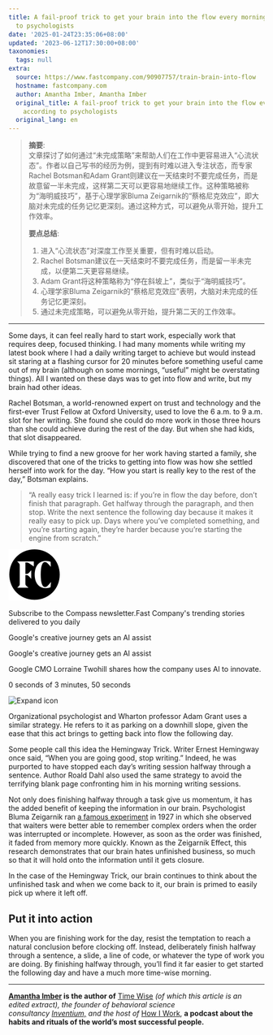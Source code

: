 ```yaml
---
title: A fail-proof trick to get your brain into the flow every morning, according
  to psychologists
date: '2025-01-24T23:35:06+08:00'
updated: '2023-06-12T17:30:00+08:00'
taxonomies:
  tags: null
extra:
  source: https://www.fastcompany.com/90907757/train-brain-into-flow
  hostname: fastcompany.com
  author: Amantha Imber, Amantha Imber
  original_title: A fail-proof trick to get your brain into the flow every morning,
    according to psychologists
  original_lang: en
---
```


> **摘要**:  
>  文章探讨了如何通过“未完成策略”来帮助人们在工作中更容易进入“心流状态”。作者以自己写书的经历为例，提到有时难以进入专注状态，而专家Rachel Botsman和Adam Grant则建议在一天结束时不要完成任务，而是故意留一半未完成，这样第二天可以更容易地继续工作。这种策略被称为“海明威技巧”，基于心理学家Bluma Zeigarnik的“蔡格尼克效应”，即大脑对未完成的任务记忆更深刻。通过这种方式，可以避免从零开始，提升工作效率。
> 
>  **要点总结**:
>  1. 进入“心流状态”对深度工作至关重要，但有时难以启动。
>  2. Rachel Botsman建议在一天结束时不要完成任务，而是留一半未完成，以便第二天更容易继续。
>  3. Adam Grant将这种策略称为“停在斜坡上”，类似于“海明威技巧”。
>  4. 心理学家Bluma Zeigarnik的“蔡格尼克效应”表明，大脑对未完成的任务记忆更深刻。
>  5. 通过未完成策略，可以避免从零开始，提升第二天的工作效率。

---


Some days, it can feel really hard to start work, especially work that requires deep, focused thinking. I had many moments while writing my latest book where I had a daily writing target to achieve but would instead sit staring at a flashing cursor for 20 minutes before something useful came out of my brain (although on some mornings, “useful” might be overstating things). All I wanted on these days was to get into flow and write, but my brain had other ideas.

Rachel Botsman, a world-renowned expert on trust and technology and the first-ever Trust Fellow at Oxford University, used to love the 6 a.m. to 9 a.m. slot for her writing. She found she could do more work in those three hours than she could achieve during the rest of the day. But when she had kids, that slot disappeared.

While trying to find a new groove for her work having started a family, she discovered that one of the tricks to getting into flow was how she settled herself into work for the day. “How you start is really key to the rest of the day,” Botsman explains.

> “A really easy trick I learned is: if you’re in flow the day before, don’t finish that paragraph. Get halfway through the paragraph, and then stop. Write the next sentence the following day because it makes it really easy to pick up. Days where you’ve completed something, and you’re starting again, they’re harder because you’re starting the engine from scratch.”

![Compass Newsletter logo](fc-icon.svg)

Subscribe to the Compass newsletter.Fast Company's trending stories delivered to you daily

Google's creative journey gets an AI assist

Google's creative journey gets an AI assist

Google CMO Lorraine Twohill shares how the company uses AI to innovate.

0 seconds of 3 minutes, 50 seconds

![Expand icon](https://www.fastcompany.com/_next/image?url=%2F_public%2Fexpand-icon_2x.webp&w=32&q=75)

Organizational psychologist and Wharton professor Adam Grant uses a similar strategy. He refers to it as parking on a downhill slope, given the ease that this act brings to getting back into flow the following day.

Some people call this idea the Hemingway Trick. Writer Ernest Hemingway once said, “When you are going good, stop writing.” Indeed, he was purported to have stopped each day’s writing session halfway through a sentence. Author Roald Dahl also used the same strategy to avoid the terrifying blank page confronting him in his morning writing sessions.

Not only does finishing halfway through a task give us momentum, it has the added benefit of keeping the information in our brain. Psychologist Bluma Zeigarnik ran [a famous experiment](https://www.psychologistworld.com/memory/zeigarnik-effect-interruptions-memory) in 1927 in which she observed that waiters were better able to remember complex orders when the order was interrupted or incomplete. However, as soon as the order was finished, it faded from memory more quickly. Known as the Zeigarnik Effect, this research demonstrates that our brain hates unfinished business, so much so that it will hold onto the information until it gets closure.

In the case of the Hemingway Trick, our brain continues to think about the unfinished task and when we come back to it, our brain is primed to easily pick up where it left off.

## Put it into action

When you are finishing work for the day, resist the temptation to reach a natural conclusion before clocking off. Instead, deliberately finish halfway through a sentence, a slide, a line of code, or whatever the type of work you are doing. By finishing halfway through, you’ll find it far easier to get started the following day and have a much more time-wise morning.

---

**[Amantha Imber](https://amantha.substack.com/) is the author of** [Time Wise](https://www.amantha.com/time-wise-book/) **(of which this article is an edited extract), the founder of behavioral science consultancy* [*Inventium,*](https://www.inventium.com.au/) *and the host of** [How I Work](https://www.amanthaimber.com/podcast), **a podcast about the habits and rituals of the world’s most successful people.**